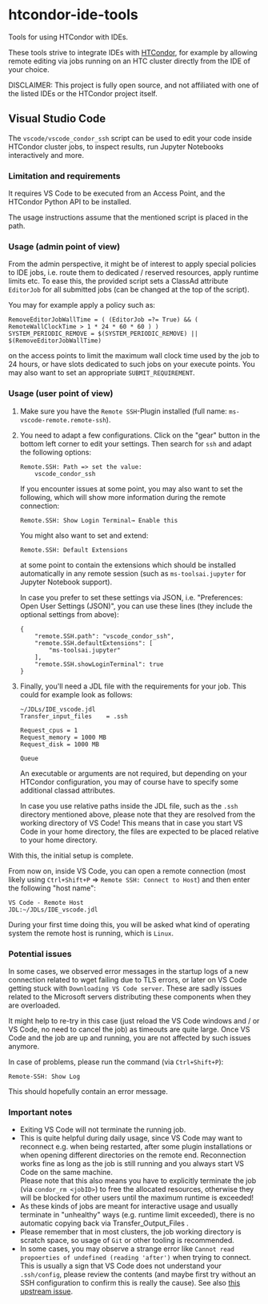 # htcondor-ide-tools
Tools for using HTCondor with IDEs.

These tools strive to integrate IDEs with [HTCondor](https://htcondor.org/), for example by allowing remote editing via jobs running on an HTC cluster directly from the IDE of your choice.

DISCLAIMER: This project is fully open source, and not affiliated with one of the listed IDEs or the HTCondor project itself.

## Visual Studio Code

The `vscode/vscode_condor_ssh` script can be used to edit your code inside HTCondor cluster jobs, to inspect results, run Jupyter Notebooks interactively and more.

### Limitation and requirements
It requires VS Code to be executed from an Access Point, and the HTCondor Python API to be installed.

The usage instructions assume that the mentioned script is placed in the path.

### Usage (admin point of view)
From the admin perspective, it might be of interest to apply special policies to IDE jobs, i.e. route them to dedicated / reserved resources, apply runtime limits etc. To ease this, the provided script sets a ClassAd attribute `EditorJob` for all submitted jobs (can be changed at the top of the script).

You may for example apply a policy such as:
```
RemoveEditorJobWallTime = ( (EditorJob =?= True) && ( RemoteWallClockTime > 1 * 24 * 60 * 60 ) )
SYSTEM_PERIODIC_REMOVE = $(SYSTEM_PERIODIC_REMOVE) || $(RemoveEditorJobWallTime)
```
on the access points to limit the maximum wall clock time used by the job to 24 hours, or have slots dedicated to such jobs on your execute points. You may also want to set an appropriate `SUBMIT_REQUIREMENT`.

### Usage (user point of view)
1. Make sure you have the `Remote SSH`-Plugin installed (full name: `ms-vscode-remote.remote-ssh`).
2. You need to adapt a few configurations. Click on the "gear" button in the bottom left corner to edit your settings. Then search for `ssh` and adapt the following options:
   ```
   Remote.SSH: Path => set the value:
       vscode_condor_ssh
   ```
   If you encounter issues at some point, you may also want to set the following, which will show more information during the remote connection:
   ```
   Remote.SSH: Show Login Terminal→ Enable this
   ```
   You might also want to set and extend:
   ```
   Remote.SSH: Default Extensions
   ```
   at some point to contain the extensions which should be installed automatically in any remote session (such as `ms-toolsai.jupyter` for Jupyter Notebook support).
   
   In case you prefer to set these settings via JSON, i.e. "Preferences: Open User Settings (JSON)", you can use these lines (they include the optional settings from above):
   ```
   {
       "remote.SSH.path": "vscode_condor_ssh",
       "remote.SSH.defaultExtensions": [
           "ms-toolsai.jupyter"
       ],
       "remote.SSH.showLoginTerminal": true
   }
   ```
3. Finally, you'll need a JDL file with the requirements for your job. This could for example look as follows:
   ```
   ~/JDLs/IDE_vscode.jdl
   Transfer_input_files    = .ssh
    
   Request_cpus = 1
   Request_memory = 1000 MB
   Request_disk = 1000 MB
    
   Queue
   ```
   An executable or arguments are not required, but depending on your HTCondor configuration, you may of course have to specify some additional classad attributes.

   In case you use relative paths inside the JDL file, such as the `.ssh` directory mentioned above, please note that they are resolved from the working directory of VS Code! This means that in case you start VS Code in your home directory, the files are expected to be placed relative to your home directory.

With this, the initial setup is complete.

From now on, inside VS Code, you can open a remote connection (most likely using `Ctrl+Shift+P` => `Remote SSH: Connect to Host`) and then enter the following "host name":
```
VS Code - Remote Host
JDL:~/JDLs/IDE_vscode.jdl
```
During your first time doing this, you will be asked what kind of operating system the remote host is running, which is `Linux`.

### Potential issues
In some cases, we observed error messages  in the startup logs of a new connection related to wget failing due to TLS errors, or later on VS Code getting stuck with `Downloading VS Code server`. These are sadly issues related to the Microsoft servers distributing these components when they are overloaded.

It might help to re-try in this case (just reload the VS Code windows and / or VS Code, no need to cancel the job) as timeouts are quite large. Once VS Code and the job are up and running, you are not affected by such issues anymore.

In case of problems, please run the command (via `Ctrl+Shift+P`):
```
Remote-SSH: Show Log
```
This should hopefully contain an error message.

### Important notes
- Exiting VS Code will not terminate the running job.
- This is quite helpful during daily usage, since VS Code may want to reconnect e.g. when being restarted, after some plugin installations or when opening different directories on the remote end. Reconnection works fine as long as the job is still running and you always start VS Code on the same machine.  
Please note that this also means you have to explicitly terminate the job (via `condor_rm <jobID>`) to free the allocated resources, otherwise they will be blocked for other users until the maximum runtime is exceeded!
- As these kinds of jobs are meant for interactive usage and usually terminate in "unhealthy" ways (e.g. runtime limit exceeded), there is no automatic copying back via Transfer_Output_Files .
- Please remember that in most clusters, the job working directory is scratch space, so usage of `Git` or other tooling is recommended.
- In some cases, you may observe a strange error like `Cannot read propoerties of undefined (reading 'after')` when trying to connect. This is usually a sign that VS Code does not understand your `.ssh/config`, please review the contents (and maybe first try without an SSH configuration to confirm this is really the cause). See also [this upstream issue](https://github.com/microsoft/vscode/issues/212685).

